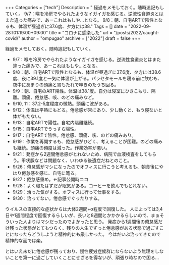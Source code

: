 +++
Categories = ["tech"]
Description = " 経過をメモしておく。随時追記もしていく。   9/7：喉を冷房でやられたようなイガイガを感じる。逆流性食道炎とはまた違った痛みで、あーこれはもしや…となる。  9/8：朝、自宅ARTで陰性となるも、体温が昼過ぎに37.6度、夕方には38."
Tags = []
date = "2022-09-28T01:19:00+09:00"
title = "コロナに感染した"
url = "/posts/2022/caught-covid/"
author = "ompugao"
archive = ["2022"]
draft = false
+++

<body>
<p>経過をメモしておく。随時追記もしていく。</p>

<ul>
<li>9/7：喉を冷房でやられたようなイガイガを感じる。逆流性食道炎とはまた違った痛みで、あーこれはもしや…となる。</li>
<li>9/8：朝、自宅ARTで陰性となるも、体温が昼過ぎに37.6度、夕方には38.6度、夜に39.1度と一気に体温が上がる。パラセタモールを寝る前に飲むも、夜中にあまりの頭痛と胃もたれで呻きのたうち回る。</li>
<li>9/9：朝、自宅のART陽性。体温は38.1度。自分は寝室にひきこもり、隔離。頭痛、倦怠感、咳、のどの痛みなど。</li>
<li>9/10, 11：37.2-5度程度の微熱。頭痛に波がある。</li>
<li>9/12：体温は平熱にもどる。倦怠感が常にあり、少し動くと、もう寝ないと体がもたない。</li>
<li>9/13：自宅ARTで陽性。自宅内隔離継続。</li>
<li>9/15：自宅ARTでうっすら陽性。</li>
<li>9/17：自宅ARTで陰性。倦怠感、頭痛、咳、のどの痛みあり。</li>
<li>9/19：作業を再開するも、倦怠感がひどく、考えることが困難。のどの痛みも継続。頭痛の頻度は減った。作業効率が悪い。</li>
<li>9/21：発症から2週間倦怠感がとれないため、病院で血液検査をしてもらう。甲状腺などは問題なく、いわゆる後遺症だねとのこと。</li>
<li>9/26：倦怠感がマシになったのでオフィスに行こうと考えるも、朝食後にやはり倦怠感を感じ、自宅に篭る。</li>
<li>9/27：倦怠感重め。←記事公開時ココ</li>
<li>9/28：よく寝たはずだが眠気がある。コーヒーを飲んでもとれない。</li>
<li>9/29：治った気がする。オフィスに行って仕事をする。</li>
<li>9/30：治ってない。倦怠感でぐったりする。</li>
</ul>


<p>ウイルスの直接的な症状からは大体2週間+α程度で回復した。
人によっては3,4日や1週間程度で回復するらしいが、長いと8週間とかかかるらしいので、まぁそういった人よりはマシだったのでよかったと思う。
発症から1週間後の倦怠感だけ残った状態がとてもつらく、残りの人生でずっと倦怠感がある状態で過ごすことになったらどうしようと精神的にも厳しかった。
今はだいぶ治ってきたので精神的な面では楽。</p>

<p>とはいえ未だに倦怠感が残っており、慢性疲労症候群にならないよう無理をしないことを第一に過ごしていくことにせざるを得ないが、頑張り時なので困る…</p>
</body>
